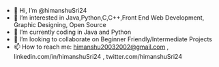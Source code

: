 - 👋 Hi, I’m @himanshuSri24
- 👀 I’m interested in Java,Python,C,C++,Front End Web Development, Graphic Designing, Open Source
- 🌱 I’m currently coding in Java and Python
- 💞️ I’m looking to collaborate on Beginner Friendly/Intermediate Projects
- 📫 How to reach me: himanshu20032002@gmail.com , linkedin.com/in/himanshuSri24 , twitter.com/himanshuSri24

<!---
himanshuSri24/himanshuSri24 is a ✨ special ✨ repository because its `README.md` (this file) appears on your GitHub profile.
You can click the Preview link to take a look at your changes.
--->
